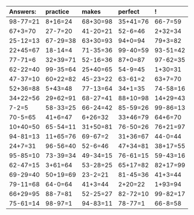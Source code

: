 | Answers: | practice | makes | perfect | ! |
| :--- | :--- | :--- | :--- | :--- |
| 98-77=21 | 8+16=24 | 68+30=98 | 35+41=76 | 66-7=59 | 
| 67+3=70 | 27-7=20 | 41-20=21 | 52-6=46 | 2+32=34 | 
| 25-12=13 | 67-29=38 | 63+30=93 | 94+0=94 | 79+3=82 | 
| 22+45=67 | 18-14=4 | 71-35=36 | 99-40=59 | 93-51=42 | 
| 77-71=6 | 32+39=71 | 52-16=36 | 87+0=87 | 97-62=35 | 
| 62-22=40 | 99-35=64 | 25+40=65 | 54-9=45 | 1+30=31 | 
| 47-37=10 | 60+22=82 | 45-23=22 | 63-61=2 | 63+7=70 | 
| 52+36=88 | 5+43=48 | 77-13=64 | 34+1=35 | 74-58=16 | 
| 34+22=56 | 29+62=91 | 68-27=41 | 88+10=98 | 14+29=43 | 
| 7-2=5 | 58-33=25 | 66-24=42 | 85-59=26 | 99-86=13 | 
| 70-5=65 | 41+6=47 | 6+26=32 | 33+46=79 | 64+6=70 | 
| 10+40=50 | 65-54=11 | 31+50=81 | 76-50=26 | 76+21=97 | 
| 94-81=13 | 11+65=76 | 69-67=2 | 31+36=67 | 44-0=44 | 
| 24+7=31 | 96-56=40 | 52-6=46 | 47+34=81 | 38+17=55 | 
| 95-85=10 | 73-39=34 | 49-34=15 | 76-61=15 | 59-43=16 | 
| 62-47=15 | 3+61=64 | 53-28=25 | 65+17=82 | 82+17=99 | 
| 69-29=40 | 50+19=69 | 23-2=21 | 81-45=36 | 41+3=44 | 
| 79-11=68 | 64-0=64 | 41+3=44 | 2+20=22 | 1+93=94 | 
| 66+29=95 | 88-7=81 | 52-25=27 | 82-72=10 | 99-82=17 | 
| 75-61=14 | 98-97=1 | 94-83=11 | 78-77=1 | 66-8=58 | 
